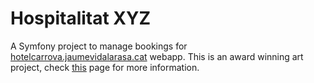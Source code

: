 Hospitalitat XYZ
================

A Symfony project to manage bookings for [hotelcarrova.jaumevidalarasa.cat](http://hotelcarrova.jaumevidalarasa.cat) webapp. This is an award winning art project, check [this](http://www.lopati.cat/es/proyectos/xyz/projectes-seleccionats-xyz-2017/375/) page for more information.
